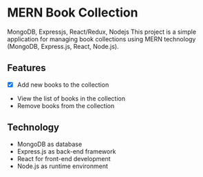 # MERN Book Collection
MongoDB, Expressjs, React/Redux, Nodejs
This project is a simple application for managing book collections using MERN technology (MongoDB, Express.js, React, Node.js).

## Features

- [x] Add new books to the collection
- View the list of books in the collection
- Remove books from the collection

## Technology

- MongoDB as database
- Express.js as back-end framework
- React for front-end development
- Node.js as runtime environment
